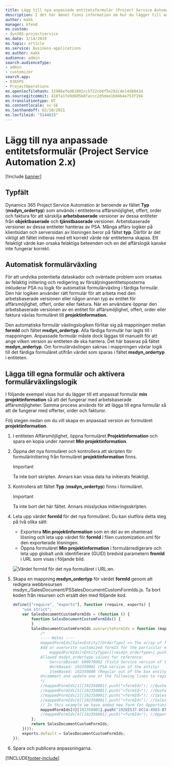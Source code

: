 ```yaml
---
title: Lägg till nya anpassade entitetsformulär (Project Service Automation 2.x)
description: I det här ämnet finns information om hur du lägger till anpassade entitetsformulär för affärsmöjligheter, offerter, order i Dynamics 365 Project Service Automation 2.x.
author: makk
manager: kfend
ms.custom:
- dyn365-projectservice
ms.date: 3/14/2019
ms.topic: article
ms.service: business-applications
ms.author: makk
audience: admin
search.audienceType:
- admin
- customizer
search.app:
- D365PS
- ProjectOperations
ms.openlocfilehash: 31986efed81892cc5722cb8f5e292cde14d8843d
ms.sourcegitcommit: 418fa1fe9d605b8faccc2d5dee1b04b4e753f194
ms.translationtype: HT
ms.contentlocale: sv-SE
ms.lasthandoff: 02/10/2021
ms.locfileid: "5144615"
---
```

# <a name="add-new-custom-entity-forms-project-service-automation-2x"></a>Lägg till nya anpassade entitetsformulär (Project Service Automation 2.x)

[!include [banner](../../includes/psa-now-project-operations.md)]

## <a name="type-field"></a>Typfält 

Dynamics 365 Project Service Automation är beroende av fältet **Typ** (**msdyn\_ordertyp**) som används i entiteterna affärsmöjlighet, offert, order och faktura för att särskilja **arbetsbaserade** versioner av dessa entiteter från **objektbaserade** och **tjänstbaserade** versioner. Arbetsbaserade versioner av dessa entiteter hanteras av PSA. Många affärs logiker på klientsidan och serversidan av lösningen beror på fältet **typ**. Därför är det viktigt att fältet initieras med ett korrekt värde när entiteterna skapas. Ett felaktigt värde kan orsaka felaktiga beteenden och en del affärslogik kanske inte fungerar korrekt.

## <a name="automatic-form-switching"></a>Automatisk formulärväxling

För att undvika potentiella dataskador och oväntade problem som orsakas av felaktig initiering och redigering av försäljningsentitetsposterna inkluderar PSA nu logik för automatisk formulärväxling i färdiga formulär. Den här logiken använder rätt formulär för att arbeta med den arbetsbaserade versionen eller någon annan typ av entitet för affärsmöjlighet, offert, order eller faktura. När en användare öppnar den arbetsbaserade versionen av en entitet för affärsmöjlighet, offert, order eller faktura växlas formuläret till **projektinformation**.

Den automatiska formulär växlingslogiken förlitar sig på mappningen mellan **formId** och fältet **msdyn\_ordertyp**. Alla färdiga formulär har lagts till i mappningen. Anpassade formulär måste dock läggas till manuellt för att ange vilken version av entiteten de ska hantera. Det här baseras på fältet **msdyn\_ordertyp**. Om formulärväxlingen saknas i mappningen växlar logik till det färdiga formuläret utifrån värdet som sparas i fältet **msdyn\_ordertyp** i entiteten.

## <a name="add-custom-forms-and-turn-on-the-form-switching-logic"></a>Lägga till egna formulär och aktivera formulärväxlingslogik

I följande exempel visas hur du lägger till ett anpassat formulär **min projektinformation** så att det fungerar med arbetsbaserade affärsmöjligheter. Samma process används för att lägga till egna formulär så att de fungerar med offerter, order och fakturor.

Följ stegen nedan om du vill skapa en anpassad version av formuläret **projektinformation**.

1. I entiteten Affärsmöjlighet, öppna formuläret **Projektinformation** och spara en kopia under namnet **Min projektinformation**.
2. Öppna det nya formuläret och kontrollera att skripten för formulärinitiering från formuläret **projektinformation** finns. 

    > [!IMPORTANT]
    > Ta inte bort skripten. Annars kan vissa data ha initierats felaktigt.

3. Kontrollera att fältet **Typ** (**msdyn\_ordertyp**) finns i formuläret. 

    > [!IMPORTANT]
    > Ta inte bort det här fältet. Annars misslyckas initieringsskripten.

4. Leta upp värdet **formId** för det nya formuläret. Du kan slutföra detta steg på två olika sätt:

    - Exportera **Min projektinformation** som en del av en ohanterad lösning och leta upp värdet för **formId** i filen customization.xml för den exporterade lösningen.
    - Öppna formuläret **Min projektinformation** i formulärredigerare och leta upp globalt unik identifierare (GUID) bredvid parametern **fromId** i URL som visas i följande bild.

    ![Värdet formId för det nya formuläret i URL:en.](media/how-to-add-custom-forms-in-v2.0.png)

5. Skapa en mappning **msdyn\_ordertyp** för värdet **formId** genom att redigera webbresursen msdyn\_/SalesDocument/PSSalesDocumentCustomFormIds.js. Ta bort koden från resursen och ersätt den med följande kod.

    ```javascript
    define(["require", "exports"], function (require, exports) {
        "use strict";
        var SalesDocumentCustomFormIds = (function () {
            function SalesDocumentCustomFormIds() {
            }
            SalesDocumentCustomFormIds.overwriteFormIds = function (mappedFormIds) {
                /*
                ---- Notes ----
                mappedFormIds[SalesEntity][OrderType] => The array of forms IDs that support particular entity and order type
                Add or overwrite customized formId for the particular entity and order type by calling:
                    mappedFormIds[<EntityType>][<msdyn_ordertype>].push("<formId>");
                Allowed msdyn_ordertype values for reference:
                    ServiceBased: 690970002 (Field Service version of the entity)
                    WorkBased: 192350001 (PSA version of the entity)
                    ItemBased: 192350000 (Regular out of the box entity)
                Uncomment and update one of the following lines to register custom PSA form for required entity:
                */      
                //mappedFormIds[1][192350001].push("<formId>"); //Quote
                //mappedFormIds[5][192350001].push("<formId>"); //Quote Line
                //mappedFormIds[2][192350001].push("<formId>"); //Sales Order
                //mappedFormIds[6][192350001].push("<formId>"); //Sales Order Line
                // In this example we have added new form for Opportunity
                mappedFormIds[0][192350001].push("192EE537-DCC4-45D3-B7AF-EA694B9113D2"); //Opportunity
                //mappedFormIds[4][192350001].push("<formId>"); //Opportunity Line
            };
            return SalesDocumentCustomFormIds;
        }());
        exports.default = SalesDocumentCustomFormIds;
    });
    ```

6. Spara och publicera anpassningarna.


[!INCLUDE[footer-include](../../includes/footer-banner.md)]